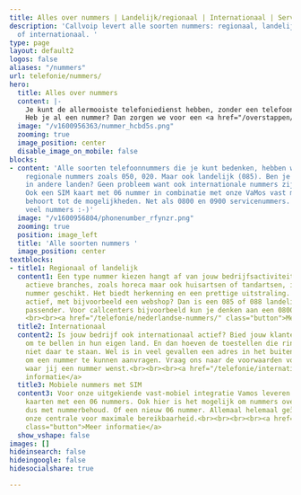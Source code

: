 ```yaml
---
title: Alles over nummers | Landelijk/regionaal | Internationaal | Servicenummers
description: 'Callvoip levert alle soorten nummers: regionaal, landelijk, service
  of internationaal. '
type: page
layout: default2
logos: false
aliases: "/nummers"
url: telefonie/nummers/
hero:
  title: Alles over nummers
  content: |-
    Je kunt de allermooiste telefoniedienst hebben, zonder een telefoonnummer zal er niks rinkelen. Daarom kunnen we alle soorten nummers regelen, in eigen beheer. Ze kunnen met een druk op de knop actief zijn. En heb je een blok van 10 opeenvolgende nummers nodig? Dan is dat ook zo geregeld!<br><br>
    Heb je al een nummer? Dan zorgen we voor een <a href="/overstappen/">probleemloze overstap</a> met nummerbehoud, zodat je altijd bereikbaar blijft.
  image: "/v1600956363/nummer_hcbd5s.png"
  zooming: true
  image_position: center
  disable_image_on_mobile: false
blocks:
- content: 'Alle soorten telefoonnummers die je kunt bedenken, hebben we. Natuurlijk
    regionale nummers zoals 050, 020. Maar ook landelijk (085). Ben je ook actief
    in andere landen? Geen probleem want ook internationale nummers zijn mogelijk.
    Ook een SIM kaart met 06 nummer in combinatie met onze VaMos vast mobiel oplossing
    behoort tot de mogelijkheden. Net als 0800 en 0900 servicenummers. Kortom: ontelbaar
    veel nummers :-)'
  image: "/v1600956804/phonenumber_rfynzr.png"
  zooming: true
  position: image_left
  title: 'Alle soorten nummers '
  image_position: center
textblocks:
- title1: Regionaal of landelijk
  content1: Een type nummer kiezen hangt af van jouw bedrijfsactiviteiten. Voor lokaal
    actieve branches, zoals horeca maar ook huisartsen of tandartsen, is een regionaal
    nummer geschikt. Het biedt herkenning en een prettige uitstraling. Ben je landelijk
    actief, met bijvoorbeeld een webshop? Dan is een 085 of 088 landelijk nummer wellicht
    passender. Voor callcenters bijvoorbeeld kun je denken aan een 0800 of 0900 servicenummer
    <br><br><a href="/telefonie/nederlandse-nummers/" class="button">Meer informatie</a>
  title2: Internationaal
  content2: Is jouw bedrijf ook internationaal actief? Bied jouw klanten een nummer
    om te bellen in hun eigen land. En dan hoeven de toestellen die rinkelen heus
    niet daar te staan. Wel is in veel gevallen een adres in het buitenland nodig
    om een nummer te kunnen aanvragen. Vraag ons naar de voorwaarden voor het land
    waar jij een nummer wenst.<br><br><br><a href="/telefonie/internationale-nummers/" class="button">Meer
    informatie</a>
  title3: Mobiele nummers met SIM
  content3: Voor onze uitgekiende vast-mobiel integratie Vamos leveren wij ook SIM
    kaarten met een 06 nummers. Ook hier is het mogelijk om nummers over te nemen,
    dus met nummerbehoud. Of een nieuw 06 nummer. Allemaal helemaal geïntegreerd in
    onze centrale voor maximale bereikbaarheid.<br><br><br><br><a href="/telefonie/functionaliteiten/vamos/"
    class="button">Meer informatie</a>
  show_vshape: false
images: []
hideinsearch: false
hideingoogle: false
hidesocialshare: true

---
```

